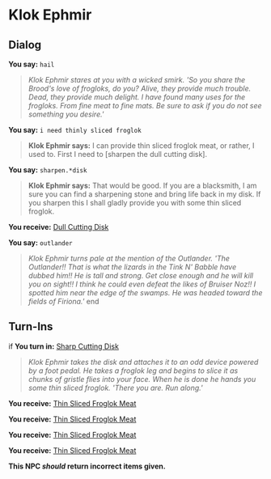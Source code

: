# Klok Ephmir
## Dialog

**You say:** `hail`



>*Klok Ephmir stares at you with a wicked smirk. 'So you share the Brood's love of frogloks, do you? Alive, they provide much trouble. Dead, they provide much delight. I have found many uses for the frogloks. From fine meat to fine mats. Be sure to ask if you do not see something you desire.'*

**You say:** `i need thinly sliced froglok`






>**Klok Ephmir says:** I can provide thin sliced froglok meat, or rather, I used to. First I need to [sharpen the dull cutting disk].

**You say:** `sharpen.*disk`






>**Klok Ephmir says:** That would be good. If you are a blacksmith, I am sure you can find a sharpening stone and bring life back in my disk. If you sharpen this I shall gladly provide you with some thin sliced froglok.


**You receive:**  [Dull Cutting Disk](/item/12449)

**You say:** `outlander`



>*Klok Ephmir turns pale at the mention of the Outlander. 'The Outlander!! That is what the lizards in the Tink N' Babble have dubbed him!! He is tall and strong. Get close enough and he will kill you on sight!! I think he could even defeat the likes of Bruiser Noz!! I spotted him near the edge of the swamps. He was headed toward the fields of Firiona.'*
end

## Turn-Ins





if **You turn in:** [Sharp Cutting Disk](/item/12450)





>*Klok Ephmir takes the disk and attaches it to an odd device powered by a foot pedal. He takes a froglok leg and begins to slice it as chunks of gristle flies into your face. When he is done he hands you some thin sliced froglok. 'There you are. Run along.'*


 **You receive:**  [Thin Sliced Froglok Meat](/item/12445) 


 **You receive:**  [Thin Sliced Froglok Meat](/item/12445) 


 **You receive:**  [Thin Sliced Froglok Meat](/item/12445) 


 **You receive:**  [Thin Sliced Froglok Meat](/item/12445) 

**This NPC *should* return incorrect items given.**






